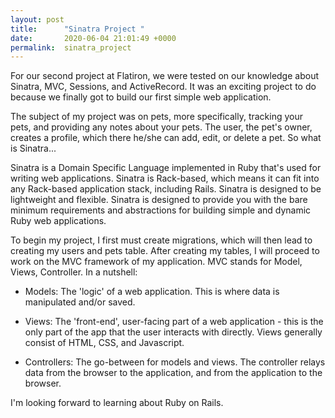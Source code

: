 ```yaml
---
layout: post
title:      "Sinatra Project "
date:       2020-06-04 21:01:49 +0000
permalink:  sinatra_project
---
```



For our second project at Flatiron, we were tested on our knowledge about Sinatra, MVC, Sessions, and ActiveRecord. It was an exciting project to do because we finally got to build our first simple web application. 

The subject of my project was on pets, more specifically, tracking your pets, and providing any notes about your pets. The user, the pet's owner, creates a profile, which there he/she can add, edit, or delete a pet. So what is Sinatra...

Sinatra is a Domain Specific Language implemented in Ruby that's used for writing web applications. Sinatra is Rack-based, which means it can fit into any Rack-based application stack, including Rails. Sinatra is designed to be lightweight and flexible. Sinatra is designed to provide you with the bare minimum requirements and abstractions for building simple and dynamic Ruby web applications.

To begin my project, I first must create migrations, which will then lead to creating my users and pets table. After creating my tables, I will proceed to work on the MVC framework of my application. MVC stands for Model, Views, Controller. In a nutshell:

* Models: The 'logic' of a web application. This is where data is manipulated and/or saved.

* Views: The 'front-end', user-facing part of a web application - this is the only part of the app that the user interacts with    directly. Views generally consist of HTML, CSS, and Javascript.

* Controllers: The go-between for models and views. The controller relays data from the browser to the application, and from the application to the browser.

I'm looking forward to learning about Ruby on Rails. 
